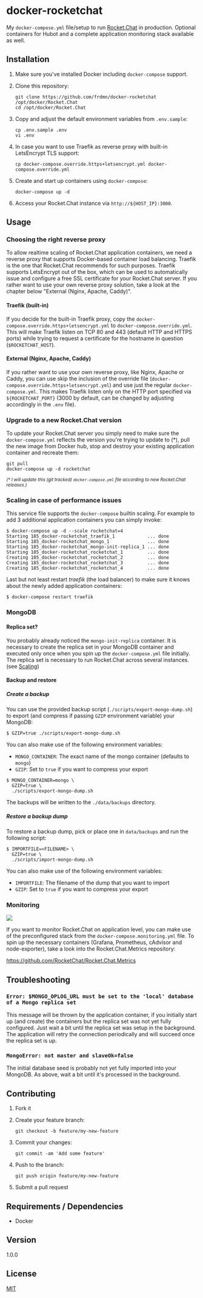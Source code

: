 # docker-rocketchat

My `docker-compose.yml` file/setup to run [Rocket.Chat](https://rocket.chat) in production. Optional containers for Hubot and a complete application monitoring stack available as well.

## Installation

1. Make sure you've installed Docker including `docker-compose` support.
2. Clone this repository:

    ```shell
    git clone https://github.com/frdmn/docker-rocketchat /opt/docker/Rocket.Chat
    cd /opt/docker/Rocket.Chat
    ```

3. Copy and adjust the default environment variables from `.env.sample`:

    ```shell
    cp .env.sample .env
    vi .env
    ```

4. In case you want to use Traefik as reverse proxy with built-in LetsEncrypt TLS support:

    ```shell
    cp docker-compose.override.https+letsencrypt.yml docker-compose.override.yml
    ```

5. Create and start up containers using `docker-compose`:

    ```
    docker-compose up -d
    ```

6. Access your Rocket.Chat instance via `http://${HOST_IP}:3000`.

## Usage

### Choosing the right reverse proxy

To allow realtime scaling of Rocket.Chat application containers, we need a reverse proxy that supports Docker-based container load balancing. Traefik is the one that Rocket.Chat recommends for such purposes. Traefik supports LetsEncrypt out of the box, which can be used to automatically issue and configure a free SSL certificate for your Rocket.Chat server. If you rather want to use your own reverse proxy solution, take a look at the chapter below "External (Nginx, Apache, Caddy)".

#### Traefik (built-in)

If you decide for the built-in Traefik proxy, copy the `docker-compose.override.https+letsencrypt.yml` to `docker-compose.override.yml`. This will make Traefik listen on TCP 80 and 443 (default HTTP and HTTPS ports) while trying to request a certificate for the hostname in question (`$ROCKETCHAT_HOST`).

#### External (Nginx, Apache, Caddy)

If you rather want to use your own reverse proxy, like Nginx, Apache or Caddy, you can use skip the inclusion of the override file (`docker-compose.override.https+letsencrypt.yml`) and use just the regular `docker-compose.yml`. This makes Traefik listen only on the HTTP port specified via `${ROCKETCHAT_PORT}` (3000 by default, can be changed by adjusting accordingly in the `.env` file).

### Upgrade to a new Rocket.Chat version

To update your Rocket.Chat server you simply need to make sure the `docker-compose.yml` reflects the version you're trying to update to (\*),  pull the new image from Docker hub, stop and destroy your existing application container and recreate them:

```
git pull
docker-compose up -d rocketchat
```

<sub>_(* I will update this (git tracked) `docker-compose.yml` file according to new Rocket.Chat releases.)_</sub>

### Scaling in case of performance issues

This service file supports the `docker-compose` builtin scaling. For example to add 3 additional application containers you can simply invoke:

```
$ docker-compose up -d --scale rocketchat=4
Starting 185_docker-rocketchat_traefik_1            ... done
Starting 185_docker-rocketchat_mongo_1              ... done
Starting 185_docker-rocketchat_mongo-init-replica_1 ... done
Starting 185_docker-rocketchat_rocketchat_1         ... done
Creating 185_docker-rocketchat_rocketchat_2         ... done
Creating 185_docker-rocketchat_rocketchat_3         ... done
Creating 185_docker-rocketchat_rocketchat_4         ... done
```

Last but not least restart _traefik_ (the load balancer) to make sure it knows about the newly added application containers:

```
$ docker-compose restart traefik
```

### MongoDB

#### Replica set?

You probably already noticed the `mongo-init-replica` container. It is necessary to create the replica set in your MongoDB container and executed only once when you spin up the `docker-compose.yml` file initially. The replica set is necessary to run Rocket.Chat across several instances. (see [Scaling](#scaling-in-case-of-performance-issues))

#### Backup and restore

##### Create a backup

You can use the provided backup script (`./scripts/export-mongo-dump.sh`) to export (and compress if passing `GZIP` environment variable) your MongoDB:

```
$ GZIP=true ./scripts/export-mongo-dump.sh
```

You can also make use of the following environment variables:

- `MONGO_CONTAINER`: The exact name of the mongo container (defaults to `mongo`)
- `GZIP`: Set to `true` if you want to compress your export

```
$ MONGO_CONTAINER=mongo \
  GZIP=true \
  ./scripts/export-mongo-dump.sh
```

The backups will be written to the `./data/backups` directory.

##### Restore a backup dump

To restore a backup dump, pick or place one in `data/backups` and run the following script:

```
$ IMPORTFILE=<FILENAME> \
  GZIP=true \
  ./scripts/import-mongo-dump.sh
```

You can also make use of the following environment variables:

- `IMPORTFILE`: The filename of the dump that you want to import
- `GZIP`: Set to `true` if you want to compress your export

### Monitoring

![](https://i.imgur.com/lghiEqB.png)

If you want to monitor Rocket.Chat on application level, you can make use of the preconfigured stack from the `docker-compose.monitoring.yml` file. To spin up the necessary containers (Grafana, Prometheus, cAdvisor and node-exporter), take a look into the Rocket.Chat.Metrics repository:

https://github.com/RocketChat/Rocket.Chat.Metrics

## Troubleshooting

### `Error: $MONGO_OPLOG_URL must be set to the 'local' database of a Mongo replica set`

This message will be thrown by the application container, if you initially start up (and create) the containers but the replica set was not yet fully configured. Just wait a bit until the replica set was setup in the background. The application will retry the connection periodically and will succeed once the replica set is up.

### `MongoError: not master and slaveOk=false`

The initial database seed is probably not yet fully imported into your MongoDB. As above, wait a bit until it's processed in the background.

## Contributing

1. Fork it
2. Create your feature branch:

    ```shell
    git checkout -b feature/my-new-feature
    ```

3. Commit your changes:

    ```shell
    git commit -am 'Add some feature'
    ```

4. Push to the branch:

    ```shell
    git push origin feature/my-new-feature
    ```

5. Submit a pull request

## Requirements / Dependencies

* Docker

## Version

1.0.0

## License

[MIT](LICENSE)
